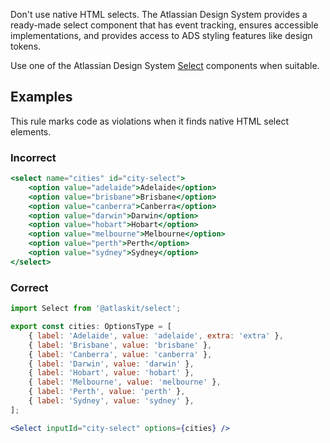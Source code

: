 Don't use native HTML selects. The Atlassian Design System provides a ready-made select component
that has event tracking, ensures accessible implementations, and provides access to ADS styling
features like design tokens.

Use one of the Atlassian Design System [Select](/components/select/) components when suitable.

## Examples

This rule marks code as violations when it finds native HTML select elements.

### Incorrect

```jsx
<select name="cities" id="city-select">
	<option value="adelaide">Adelaide</option>
	<option value="brisbane">Brisbane</option>
	<option value="canberra">Canberra</option>
	<option value="darwin">Darwin</option>
	<option value="hobart">Hobart</option>
	<option value="melbourne">Melbourne</option>
	<option value="perth">Perth</option>
	<option value="sydney">Sydney</option>
</select>
```

### Correct

```jsx
import Select from '@atlaskit/select';

export const cities: OptionsType = [
	{ label: 'Adelaide', value: 'adelaide', extra: 'extra' },
	{ label: 'Brisbane', value: 'brisbane' },
	{ label: 'Canberra', value: 'canberra' },
	{ label: 'Darwin', value: 'darwin' },
	{ label: 'Hobart', value: 'hobart' },
	{ label: 'Melbourne', value: 'melbourne' },
	{ label: 'Perth', value: 'perth' },
	{ label: 'Sydney', value: 'sydney' },
];

<Select inputId="city-select" options={cities} />
```
